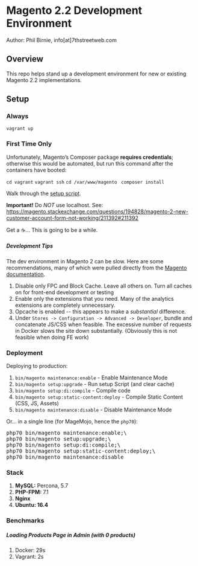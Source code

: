 Magento 2.2 Development Environment
====================================

Author: Phil Birnie, info[at]7thstreetweb.com

## Overview

This repo helps stand up a development environment for new or existing Magento 2.2 implementations. 

## Setup

### Always
`vagrant up`


### First Time Only
Unfortunately, Magento’s Composer package **requires credentials**; otherwise this would be automated, but run this command after the containers have booted:  <br />

`cd vagrant`
`vagrant ssh`
`cd /var/www/magento `
`composer install`

Walk through the [setup script](https://127.0.0.1:8001/setup/).

**Important!** Do _NOT_ use localhost. See: 
https://magento.stackexchange.com/questions/194828/magento-2-new-customer-account-form-not-working/211392#211392

 Get a ☕... This is going to be a while.

##### Development Tips

The dev environment in Magento 2 can be  slow.  Here are some recommendations, many of which were pulled directly from the [Magento documentation](http://devdocs.magento.com/guides/v2.2/extension-dev-guide/build/optimal-dev-environment.html).

1. Disable only FPC and Block Cache.  Leave all others on. Turn all caches on for front-end development or testing
2. Enable only the extensions that you need.  Many of the analytics extensions are completely unnecessary. 
3. Opcache is enabled -- this appears to make a _substantial_ difference. 
4. Under `Stores -> Configuration -> Advanced -> Developer`, bundle and concatenate JS/CSS when feasible.  The excessive number of requests in Docker slows the site down substantially. (Obviously this is not feasible when doing FE work)

### Deployment

Deploying to production:

1. `bin/magento maintenance:enable` - Enable Maintenance Mode
2. `bin/magento setup:upgrade` - Run setup Script (and clear cache)
3. `bin/magento setup:di:compile` - Compile code
4. `bin/magento setup:static-content:deploy` - Compile Static Content (CSS, JS, Assets)
5. `bin/magento maintenance:disable` - Disable Maintenance Mode

Or... in a single line (for MageMojo, hence the `php70`):

<pre>
php70 bin/magento maintenance:enable;\
php70 bin/magento setup:upgrade;\
php70 bin/magento setup:di:compile;\
php70 bin/magento setup:static-content:deploy;\
php70 bin/magento maintenance:disable
</pre>

### Stack

1. **MySQL:** Percona, 5.7
2. **PHP-FPM:** 7.1
3. **Nginx** 
4. **Ubuntu: 16.4**

### Benchmarks

##### Loading Products Page in Admin (with 0 products)
1. Docker: 29s
2. Vagrant: 2s
